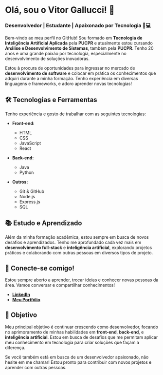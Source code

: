 # Olá, sou o Vitor Gallucci! 👋

### Desenvolvedor | Estudante | Apaixonado por Tecnologia 🤖💻

Bem-vindo ao meu perfil no GitHub! Sou formado em **Tecnologia de Inteligência Artificial Aplicada** pela **PUCPR** e atualmente estou cursando **Análise e Desenvolvimento de Sistemas**, também pela **PUCPR**. Tenho 20 anos e uma grande paixão por tecnologia, especialmente no desenvolvimento de soluções inovadoras.

Estou à procura de oportunidades para ingressar no mercado de **desenvolvimento de software** e colocar em prática os conhecimentos que adquiri durante a minha formação. Tenho experiência em diversas linguagens e frameworks, e adoro aprender novas tecnologias!

## 🛠️ Tecnologias e Ferramentas

Tenho experiência e gosto de trabalhar com as seguintes tecnologias:

- **Front-end:**
  - HTML
  - CSS
  - JavaScript
  - React
  
- **Back-end:**
  - Java
  - Python
  
- **Outros:**
  - Git & GitHub
  - Node.js
  - Express.js
  - SQL

## 📚 Estudo e Aprendizado

Além da minha formação acadêmica, estou sempre em busca de novos desafios e aprendizados. Tenho me aprofundado cada vez mais em **desenvolvimento full-stack** e **inteligência artificial**, explorando projetos práticos e colaborando com outras pessoas em diversos tipos de projeto.

## 💼 Conecte-se comigo!

Estou sempre aberto a aprender, trocar ideias e conhecer novas pessoas da área. Vamos conversar e compartilhar conhecimentos!

- **[LinkedIn](https://linkedin.com/in/vitor-barbosa-gallucci-45692b247/)**
- **[Meu Portfólio](https://vitorgallucci.carrd.co/)**

## 🎯 Objetivo

Meu principal objetivo é continuar crescendo como desenvolvedor, focando no aprimoramento de minhas habilidades em **front-end**, **back-end**, e **inteligência artificial**. Estou em busca de desafios que me permitam aplicar meu conhecimento em tecnologia para criar soluções que façam a diferença.

Se você também está em busca de um desenvolvedor apaixonado, não hesite em me chamar! Estou pronto para contribuir com novos projetos e aprender com outras pessoas.
